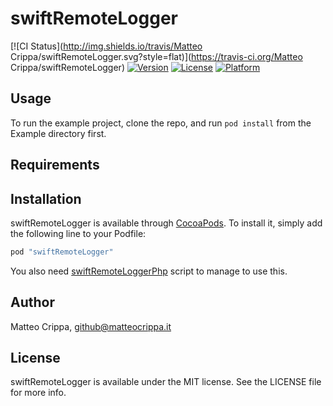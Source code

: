 # swiftRemoteLogger

[![CI Status](http://img.shields.io/travis/Matteo Crippa/swiftRemoteLogger.svg?style=flat)](https://travis-ci.org/Matteo Crippa/swiftRemoteLogger)
[![Version](https://img.shields.io/cocoapods/v/swiftRemoteLogger.svg?style=flat)](http://cocoapods.org/pods/swiftRemoteLogger)
[![License](https://img.shields.io/cocoapods/l/swiftRemoteLogger.svg?style=flat)](http://cocoapods.org/pods/swiftRemoteLogger)
[![Platform](https://img.shields.io/cocoapods/p/swiftRemoteLogger.svg?style=flat)](http://cocoapods.org/pods/swiftRemoteLogger)

## Usage

To run the example project, clone the repo, and run `pod install` from the Example directory first.

## Requirements

## Installation

swiftRemoteLogger is available through [CocoaPods](http://cocoapods.org). To install
it, simply add the following line to your Podfile:

```ruby
pod "swiftRemoteLogger"
```

You also need [swiftRemoteLoggerPhp](https://github.com/matteocrippa/swiftRemoteLoggerPhp) script to manage to use this.

## Author

Matteo Crippa, github@matteocrippa.it

## License

swiftRemoteLogger is available under the MIT license. See the LICENSE file for more info.
